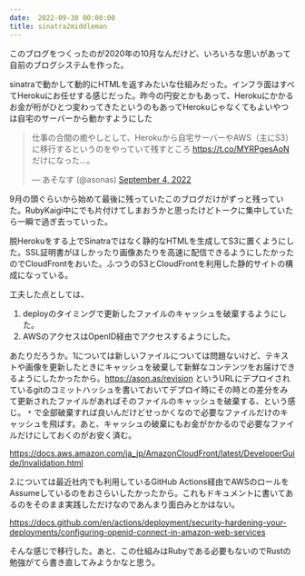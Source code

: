 ```yaml
---
date:  2022-09-30 00:00:00
title: sinatra2middleman
---
```

このブログをつくったのが2020年の10月なんだけど、いろいろな思いがあって自前のブログシステムを作った。

sinatraで動かして動的にHTMLを返すみたいな仕組みだった。インフラ面はすべてHerokuにお任せする感じだった。昨今の円安とかもあって、Herokuにかかるお金が桁がひとつ変わってきたというのもあってHerokuじゃなくてもよいやつは自宅のサーバーから動かすようにした

<blockquote class="twitter-tweet"><p lang="ja" dir="ltr">仕事の合間の癒やしとして、Herokuから自宅サーバーやAWS（主にS3）に移行するというのをやっていて残すところ <a href="https://t.co/MYRPgesAoN">https://t.co/MYRPgesAoN</a> だけになった...。</p>&mdash; あそなす (@asonas) <a href="https://twitter.com/asonas/status/1566465445838090240?ref_src=twsrc%5Etfw">September 4, 2022</a></blockquote> <script async src="https://platform.twitter.com/widgets.js" charset="utf-8"></script>

9月の頭ぐらいから始めて最後に残っていたこのブログだけがずっと残っていた。RubyKaigi中にでも片付けてしまおうかと思ったけどトークに集中していたら一瞬で過ぎ去っていった。

脱Herokuをする上でSinatraではなく静的なHTMLを生成してS3に置くようにした。SSL証明書がほしかったり画像あたりを高速に配信できるようにしたかったのでCloudFrontをおいた。ふつうのS3とCloudFrontを利用した静的サイトの構成になっている。

工夫した点としては、

1. deployのタイミングで更新したファイルのキャッシュを破棄するようにした。
2. AWSのアクセスはOpenID経由でアクセスするようにした。

あたりだろうか。1については新しいファイルについては問題ないけど、テキストや画像を更新したときにキャッシュを破棄して新鮮なコンテンツをお届けできるようにしたかったから。https://ason.as/revision というURLにデプロイされているgitのコミットハッシュを書いておいてデプロイ時にその時との差分をみて更新されたファイルがあればそのファイルのキャッシュを破棄する、という感じ。 `*` で全部破棄すれば良いんだけどせっかくなので必要なファイルだけのキャッシュを飛ばす。あと、キャッシュの破棄にもお金がかかるので必要なファイルだけにしておくのがお安く済む。

https://docs.aws.amazon.com/ja_jp/AmazonCloudFront/latest/DeveloperGuide/Invalidation.html

2.については最近社内でも利用しているGitHub Actions経由でAWSのロールをAssumeしているのをおさらいしたかったから。これもドキュメントに書いてあるのをそのまま実践しただけなのであんまり面白みとかはない。

https://docs.github.com/en/actions/deployment/security-hardening-your-deployments/configuring-openid-connect-in-amazon-web-services

そんな感じで移行した。あと、この仕組みはRubyである必要もないのでRustの勉強がてら書き直してみようかなと思う。
